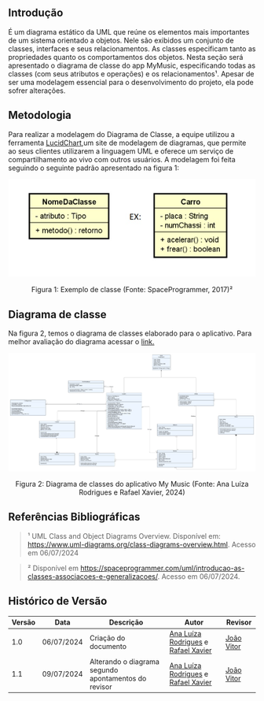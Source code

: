 ## Introdução

É um diagrama estático da UML que reúne os elementos mais importantes de um sistema orientado a objetos. Nele são exibidos um conjunto de classes, 
interfaces e seus relacionamentos. As classes especificam tanto as propriedades quanto os comportamentos dos objetos. Nesta seção será apresentado 
o diagrama de classe do app MyMusic, especificando todas as classes (com seus atributos e operações) e os relacionamentos¹. Apesar de ser uma 
modelagem essencial para o desenvolvimento do projeto, ela pode sofrer alterações.

## Metodologia

Para realizar a modelagem do Diagrama de Classe, a equipe utilizou a ferramenta [LucidChart](https://www.lucidchart.com/pages/pt),um site de modelagem de diagramas, que permite ao seus clientes utilizarem a linguagem UML e oferece um serviço de compartilhamento ao vivo com outros usuários.
A modelagem foi feita seguindo o seguinte padrão apresentado na figura 1:

<div style="text-align: center">
  <img src="../../Assets/diagramaClasseEx.png" alt="Diagrama de classe" title="Título da Imagem" />
  <p>Figura 1: Exemplo de classe (Fonte: SpaceProgrammer, 2017)²</p>
</div>

## Diagrama de classe   

Na figura 2, temos o diagrama de classes elaborado para o aplicativo. Para melhor avaliação do diagrama acessar o [link.](https://lucid.app/lucidchart/31c29fc7-aa1c-4aa6-9230-582034a77ddf/edit?viewport_loc=-1696%2C-1484%2C6656%2C3352%2CHWEp-vi-RSFO&invitationId=inv_8d8d08ce-dac2-47f2-92ec-4f110c1a106d)

<div style="text-align: center">
  <img src="../../Assets/diagramaClasses.png" alt="Diagrama de classe" title="Título da Imagem" />
  <p>Figura 2: Diagrama de classes do aplicativo My Music  (Fonte: Ana Luíza Rodrigues e Rafael Xavier, 2024)</p>
</div>

## Referências Bibliográficas

> ¹ UML Class and Object Diagrams Overview. Disponível em: <https://www.uml-diagrams.org/class-diagrams-overview.html>. Acesso em 06/07/2024

> ² Disponível em <https://spaceprogrammer.com/uml/introducao-as-classes-associacoes-e-generalizacoes/>. Acesso em 06/07/2024.


## Histórico de Versão

| Versão  | Data       | Descrição                  | Autor                    | Revisor   |
|---------|------------|----------------------------|-------------|-----------|
| 1.0     | 06/07/2024 | Criação do documento | [Ana Luíza Rodrigues](https://www.github.com/analuizargds) e [Rafael Xavier](https://www.github.com/rafaelxavierr) | [João Vitor](https://www.github.com/Jvsoutomaior) |
| 1.1     | 09/07/2024 | Alterando o diagrama segundo apontamentos do revisor | [Ana Luíza Rodrigues](https://www.github.com/analuizargds) e [Rafael Xavier](https://www.github.com/rafaelxavierr) | [João Vitor](https://www.github.com/Jvsoutomaior) |